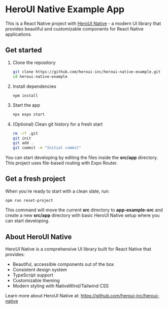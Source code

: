# HeroUI Native Example App

This is a React Native project with [HeroUI Native](https://github.com/heroui-inc/heroui-native) - a modern UI library that provides beautiful and customizable components for React Native applications.

## Get started

1. Clone the repository

   ```bash
   git clone https://github.com/heroui-inc/heroui-native-example.git
   cd heroui-native-example
   ```

2. Install dependencies

   ```bash
   npm install
   ```

3. Start the app

   ```bash
   npx expo start
   ```

4. (Optional) Clean git history for a fresh start

   ```bash
   rm -rf .git
   git init
   git add .
   git commit -m "Initial commit"
   ```

You can start developing by editing the files inside the **src/app** directory. This project uses file-based routing with Expo Router.

## Get a fresh project

When you're ready to start with a clean slate, run:

```bash
npm run reset-project
```

This command will move the current **src** directory to **app-example-src** and create a new **src/app** directory with basic HeroUI Native setup where you can start developing.

## About HeroUI Native

HeroUI Native is a comprehensive UI library built for React Native that provides:

- Beautiful, accessible components out of the box
- Consistent design system
- TypeScript support
- Customizable theming
- Modern styling with NativeWind/Tailwind CSS

Learn more about HeroUI Native at: https://github.com/heroui-inc/heroui-native